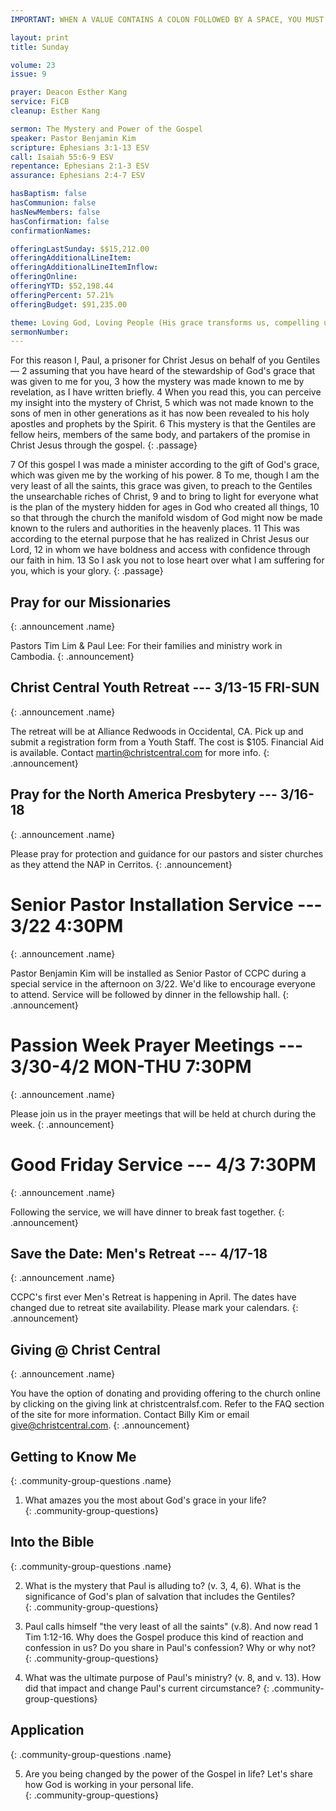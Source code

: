 ```yaml
---
IMPORTANT: WHEN A VALUE CONTAINS A COLON FOLLOWED BY A SPACE, YOU MUST USE &#58;

layout: print
title: Sunday

volume: 23
issue: 9

prayer: Deacon Esther Kang
service: FiCB
cleanup: Esther Kang

sermon: The Mystery and Power of the Gospel
speaker: Pastor Benjamin Kim
scripture: Ephesians 3:1-13 ESV
call: Isaiah 55:6-9 ESV
repentance: Ephesians 2:1-3 ESV
assurance: Ephesians 2:4-7 ESV

hasBaptism: false
hasCommunion: false
hasNewMembers: false
hasConfirmation: false
confirmationNames: 

offeringLastSunday: $$15,212.00
offeringAdditionalLineItem: 
offeringAdditionalLineItemInflow: 
offeringOnline: 
offeringYTD: $52,198.44
offeringPercent: 57.21%
offeringBudget: $91,235.00

theme: Loving God, Loving People (His grace transforms us, compelling us to love others)
sermonNumber: 
---
```

For this reason I, Paul, a prisoner for Christ Jesus on behalf of you Gentiles— 2 assuming that you have heard of the stewardship of God's grace that was given to me for you, 3 how the mystery was made known to me by revelation, as I have written briefly. 4 When you read this, you can perceive my insight into the mystery of Christ, 5 which was not made known to the sons of men in other generations as it has now been revealed to his holy apostles and prophets by the Spirit. 6 This mystery is that the Gentiles are fellow heirs, members of the same body, and partakers of the promise in Christ Jesus through the gospel.
{: .passage}

7 Of this gospel I was made a minister according to the gift of God's grace, which was given me by the working of his power. 8 To me, though I am the very least of all the saints, this grace was given, to preach to the Gentiles the unsearchable riches of Christ, 9 and to bring to light for everyone what is the plan of the mystery hidden for ages in God who created all things, 10 so that through the church the manifold wisdom of God might now be made known to the rulers and authorities in the heavenly places. 11 This was according to the eternal purpose that he has realized in Christ Jesus our Lord, 12 in whom we have boldness and access with confidence through our faith in him. 13 So I ask you not to lose heart over what I am suffering for you, which is your glory.
{: .passage}




## Pray for our Missionaries
{: .announcement .name}

Pastors Tim Lim & Paul Lee: For their families and ministry work in Cambodia.
{: .announcement}

## Christ Central Youth Retreat --- 3/13-15 FRI-SUN
{: .announcement .name}

The retreat will be at Alliance Redwoods in Occidental, CA. Pick up and submit a registration form from a Youth Staff. The cost is $105. Financial Aid is available. Contact martin@christcentral.com for more info.
{: .announcement}

## Pray for the North America Presbytery --- 3/16-18
{: .announcement .name}

Please pray for protection and guidance for our pastors and sister churches as they attend the NAP in Cerritos.
{: .announcement}

# Senior Pastor Installation Service --- 3/22 4:30PM
{: .announcement .name}

Pastor Benjamin Kim will be installed as Senior Pastor of CCPC during a special service in the afternoon on 3/22. We'd like to encourage everyone to attend. Service will be followed by dinner in the fellowship hall.
{: .announcement}

# Passion Week Prayer Meetings --- 3/30-4/2 MON-THU 7:30PM
{: .announcement .name}

Please join us in the prayer meetings that will be held at church during the week.
{: .announcement}

# Good Friday Service --- 4/3 7:30PM
{: .announcement .name}

Following the service, we will have dinner to break fast together.
{: .announcement}

## Save the Date&#58; Men's Retreat --- 4/17-18
{: .announcement .name}

CCPC's first ever Men's Retreat is happening in April. The dates have changed due to retreat site availability. Please mark your calendars.
{: .announcement}

## Giving @ Christ Central
{: .announcement .name}

You have the option of donating and providing offering to the church online by clicking on the giving link at christcentralsf.com. Refer to the FAQ section of the site for more information. Contact Billy Kim or email give@christcentral.com. 
{: .announcement}

## Getting to Know Me
{: .community-group-questions .name}

1) What amazes you the most about God's grace in your life?   
{: .community-group-questions}

## Into the Bible
{: .community-group-questions .name}

2) What is the mystery that Paul is alluding to? (v. 3, 4, 6). What is the significance of God's plan of salvation that includes the Gentiles?  
{: .community-group-questions}

3) Paul calls himself "the very least of all the saints" (v.8). And now read 1 Tim 1:12-16. Why does the Gospel produce this kind of reaction and confession in us? Do you share in Paul's confession? Why or why not?   
{: .community-group-questions}

4) What was the ultimate purpose of Paul's ministry? (v. 8, and v. 13). How did that impact and change Paul's current circumstance? 
{: .community-group-questions}

## Application
{: .community-group-questions .name}

5) Are you being changed by the power of the Gospel in life? Let's share how God is working in your personal life.  
{: .community-group-questions}

